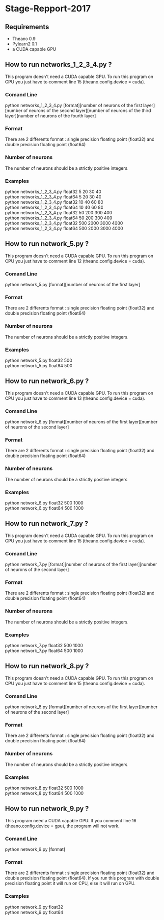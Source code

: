 # Stage-Repport-2017


## Requirements

* Theano 0.9
* Pylearn2 0.1 
* a CUDA capable GPU

## How to run networks_1_2_3_4.py ?
This program doesn't need a CUDA capable GPU. To run this program on CPU you just have to comment line 15 (theano.config.device = cuda).
### Comand Line
python networks_1_2_3_4.py [format][number of neurons of the first layer][number of neurons of the second layer][number of neurons of the third layer][number of neurons of the fourth layer]
### Format
There are 2 differents format : single precision floating point (float32) and double precision floating point (float64)
### Number of neurons
The number of neurons should be a strictly positive integers.
### Examples
python networks_1_2_3_4.py float32 5 20 30 40 <br />
python networks_1_2_3_4.py float64 5 20 30 40 <br />
python networks_1_2_3_4.py float32 10 40 60 80 <br />
python networks_1_2_3_4.py float64 10 40 60 80 <br />
python networks_1_2_3_4.py float32 50 200 300 400 <br />
python networks_1_2_3_4.py float64 50 200 300 400 <br />
python networks_1_2_3_4.py float32 500 2000 3000 4000 <br />
python networks_1_2_3_4.py float64 500 2000 3000 4000

## How to run network_5.py ?
This program doesn't need a CUDA capable GPU. To run this program on CPU you just have to comment line 12 (theano.config.device = cuda).
### Comand Line
python network_5.py [format][number of neurons of the first layer]
### Format
There are 2 differents format : single precision floating point (float32) and double precision floating point (float64)
### Number of neurons
The number of neurons should be a strictly positive integers.
### Examples
python network_5.py float32 500 <br />
python network_5.py float64 500

## How to run network_6.py ?
This program doesn't need a CUDA capable GPU. To run this program on CPU you just have to comment line 13 (theano.config.device = cuda).
### Comand Line
python network_6.py [format][number of neurons of the first layer][number of neurons of the second layer]
### Format
There are 2 differents format : single precision floating point (float32) and double precision floating point (float64)
### Number of neurons
The number of neurons should be a strictly positive integers.
### Examples
python network_6.py float32 500 1000 <br />
python network_6.py float64 500 1000


## How to run network_7.py ?
This program doesn't need a CUDA capable GPU. To run this program on CPU you just have to comment line 15 (theano.config.device = cuda).
### Comand Line
python network_7.py [format][number of neurons of the first layer][number of neurons of the second layer]
### Format
There are 2 differents format : single precision floating point (float32) and double precision floating point (float64)
### Number of neurons
The number of neurons should be a strictly positive integers.
### Examples
python network_7.py float32 500 1000 <br />
python network_7.py float64 500 1000


## How to run network_8.py ?
This program doesn't need a CUDA capable GPU. To run this program on CPU you just have to comment line 15 (theano.config.device = cuda).
### Comand Line
python network_8.py [format][number of neurons of the first layer][number of neurons of the second layer]
### Format
There are 2 differents format : single precision floating point (float32) and double precision floating point (float64)
### Number of neurons
The number of neurons should be a strictly positive integers.
### Examples
python network_8.py float32 500 1000 <br />
python network_8.py float64 500 1000


## How to run network_9.py ?
This program need a CUDA capable GPU. If you comment line 16 (theano.config.device = gpu), the program will not work.
### Comand Line
python network_9.py [format]
### Format
There are 2 differents format : single precision floating point (float32) and double precision floating point (float64). If you run this program with double precision floating point it will run on CPU, else it will run on GPU.
### Examples
python network_9.py float32 <br />
python network_9.py float64
